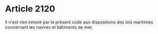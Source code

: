 # Article 2120

Il n'est rien innové par le présent code aux dispositions des lois maritimes concernant les navires et bâtiments de mer.
